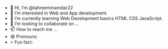 - 👋 Hi, I’m @tahreeminamdar22
- 👀 I’m interested in Web and App development.
- 🌱 I’m currently learning Web Development basics HTML CSS JavaScript. 
- 💞️ I’m looking to collaborate on ...
- 📫 How to reach me ...
- 😄 Pronouns: 
- ⚡ Fun fact: 

<!---
tahreeminamdar22/tahreeminamdar22 is a ✨ special ✨ repository because its `README.md` (this file) appears on your GitHub profile.
You can click the Preview link to take a look at your changes.
--->
